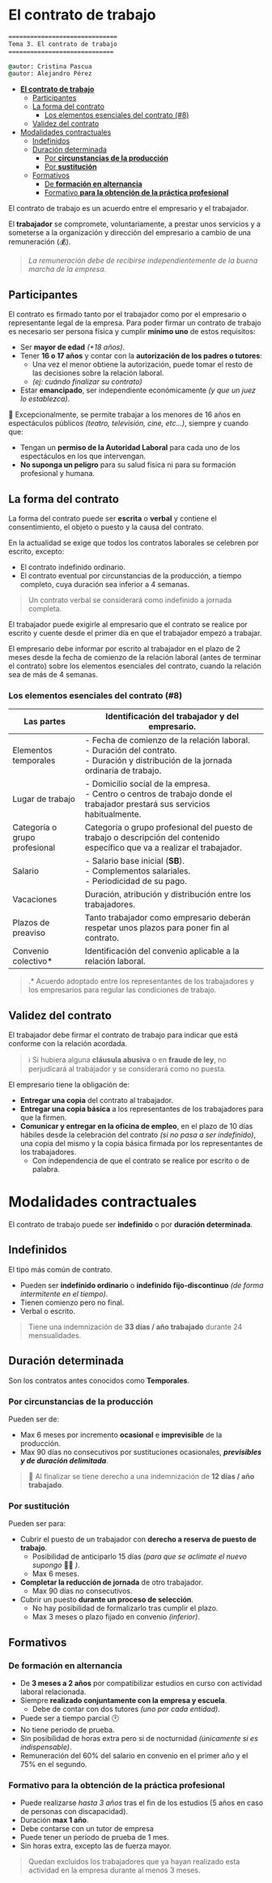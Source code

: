 
# **El contrato de trabajo**

```cmd
==============================
Tema 3. El contrato de trabajo
============================= 

@autor: Cristina Pascua
@autor: Alejandro Pérez
 ```

- [**El contrato de trabajo**](#el-contrato-de-trabajo)
  - [Participantes](#participantes)
  - [La forma del contrato](#la-forma-del-contrato)
    - [Los elementos esenciales del contrato (#8)](#los-elementos-esenciales-del-contrato-8)
  - [Validez del contrato](#validez-del-contrato)
- [Modalidades contractuales](#modalidades-contractuales)
  - [Indefinidos](#indefinidos)
  - [Duración determinada](#duración-determinada)
    - [Por **circunstancias de la producción**](#por-circunstancias-de-la-producción)
    - [Por **sustitución**](#por-sustitución)
  - [Formativos](#formativos)
    - [De **formación en alternancia**](#de-formación-en-alternancia)
    - [Formativo **para la obtención de la práctica profesional**](#formativo-para-la-obtención-de-la-práctica-profesional)

El contrato de trabajo es un acuerdo entre el empresario y el trabajador.

El **trabajador** se compromete, voluntariamente, a prestar unos servicios y a someterse a la organización y dirección del empresario a cambio de una remuneración (💰).

> *La remuneración debe de recibirse independientemente de la buena marcha de la empresa.*

## Participantes

El contrato es firmado tanto por el trabajador como por el empresario o representante legal de la empresa. Para poder firmar un contrato de trabajo es necesario ser persona física y cumplir **mínimo uno** de estos requisitos:

- Ser **mayor de edad** *(+18 años)*.
- Tener **16 o 17 años** y contar con la **autorización de los padres o tutores**:
  - Una vez el menor obtiene la autorización, puede tomar el resto de las decisiones sobre la relación laboral.
  - *(ej: cuándo finalizar su contrato)*
- Estar **emancipado**, ser independiente económicamente *(y que un juez lo establezca)*.

💬 Excepcionalmente, se permite trabajar a los menores de 16 años en espectáculos públicos *(teatro, televisión, cine, etc...)*, siempre y cuando que:

- Tengan un **permiso de la Autoridad Laboral** para cada uno de los espectáculos en los que intervengan.
- **No suponga un peligro** para su salud física ni para su formación profesional y humana.

## La forma del contrato

La forma del contrato puede ser **escrita** o **verbal** y contiene el consentimiento, el objeto o puesto y la causa del contrato.

En la actualidad se exige que todos los contratos laborales se celebren por escrito, excepto:

- El contrato indefinido ordinario.
- El contrato eventual por circunstancias de la producción, a tiempo completo, cuya duración sea inferior a 4 semanas.

> Un contrato verbal se considerará como indefinido a jornada completa.

El trabajador puede exigirle al empresario que el contrato se realice por escrito y cuente desde el primer día en que el trabajador empezó a trabajar.

El empresario debe informar por escrito al trabajador en el plazo de 2 meses desde la fecha de comienzo de la relación laboral (antes de terminar el contrato) sobre los elementos esenciales del contrato, cuando la relación sea de más de 4 semanas.

### Los elementos esenciales del contrato (#8)

| Las partes                    | Identificación del trabajador y del empresario.                                                                                              |
| ----------------------------- | -------------------------------------------------------------------------------------------------------------------------------------------- |
| Elementos temporales          | - Fecha de comienzo de la relación laboral. <br> - Duración del contrato. <br> - Duración y distribución de la jornada ordinaria de trabajo. |
| Lugar de trabajo              | - Domicilio social de la empresa. <br> - Centro o centros de trabajo donde el trabajador prestará sus servicios habitualmente.               |
| Categoría o grupo profesional | Categoría o grupo profesional del puesto de trabajo o descripción del contenido específico que va a realizar el trabajador.                  |
| Salario                       | - Salario base inicial (**SB**). <br> - Complementos salariales. <br> - Periodicidad de su pago.                                             |
| Vacaciones                    | Duración, atribución y distribución entre los trabajadores.                                                                                  |
| Plazos de preaviso            | Tanto trabajador como empresario deberán respetar unos plazos para poner fin al contrato.                                                    |
| Convenio colectivo*           | Identificación del convenio aplicable a la relación laboral.                                                                                 |

> .* Acuerdo adoptado entre los representantes de los trabajadores y los empresarios para regular las condiciones de trabajo.

## Validez del contrato

El trabajador debe firmar el contrato de trabajo para indicar que está conforme con la relación acordada.

> ℹ Si hubiera alguna **cláusula abusiva** o en **fraude de ley**, no perjudicará al trabajador y se considerará como no puesta.

El empresario tiene la obligación de:

- **Entregar una copia** del contrato al trabajador.
- **Entregar una copia básica** a los representantes de los trabajadores para que la firmen.
- **Comunicar y entregar en la oficina de empleo**, en el plazo de 10 días hábiles desde la celebración del contrato *(si no pasa a ser indefinido)*, una copia del mismo y la copia básica firmada por los representantes de los trabajadores.
  - Con independencia de que el contrato se realice por escrito o de palabra.

# Modalidades contractuales

El contrato de trabajo puede ser **indefinido** o por **duración determinada**.

## Indefinidos

El tipo más común de contrato.

- Pueden ser **indefinido ordinario** o **indefinido fijo-discontinuo** *(de forma intermitente en el tiempo)*.
- Tienen comienzo pero no final.
- Verbal o escrito.
  
> Tiene una indemnización de **33 días / año trabajado** durante 24 mensualidades.

## Duración determinada

Son los contratos antes conocidos como **Temporales**.

### Por **circunstancias de la producción**

Pueden ser de:

- Max 6 meses por incremento **ocasional** e **imprevisible** de la producción.
- Max 90 días no consecutivos por sustituciones ocasionales, ***previsibles y de duración delimitada***.
  
 > 💬 Al finalizar se tiene derecho a una indemnización de **12 días / año trabajado**.

### Por **sustitución**

Pueden ser para:

- Cubrir el puesto de un trabajador con **derecho a reserva de puesto de trabajo**.
  - Posibilidad de anticiparlo 15 días *(para que se aclimate el nuevo supongo* 🤷‍♂️ *)*.
  - Max 6 meses.
- **Completar la reducción de jornada** de otro trabajador.
  - Max 90 días no consecutivos.
- Cubrir un puesto **durante un proceso de selección**.
  - No hay posibilidad de formalizarlo tras cumplir el plazo.
  - Max 3 meses o plazo fijado en convenio *(inferior)*.

## Formativos

### De **formación en alternancia**

- De **3 meses a  2 años** por compatibilizar estudios en curso con actividad laboral relacionada.
- Siempre **realizado conjuntamente con la empresa y escuela**.
  - Debe de contar con dos tutores *(uno por cada entidad)*.
- Puede ser a tiempo parcial 🕑
- No tiene periodo de prueba.
- Sin posibilidad de horas extra pero si de nocturnidad *(únicamente si  es indispensable)*.
- Remuneración del 60% del salario en convenio en el primer año y el 75% en el segundo.

### Formativo **para la obtención de la práctica profesional**

- Puede realizarse *hasta 3 años* tras el fin de los estudios (5 años en caso de personas con discapacidad).
- Duración **max 1 año**.
- Debe contarse con un tutor de empresa
- Puede tener un período de prueba de 1 mes.
- Sin horas extra, excepto las de fuerza mayor.

> Quedan excluidos los trabajadores que ya hayan realizado esta actividad en la empresa durante al menos 3 meses.

